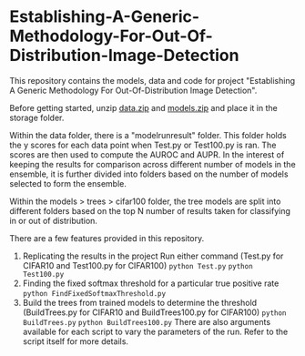 # Establishing-A-Generic-Methodology-For-Out-Of-Distribution-Image-Detection
This repository contains the models, data and code for project "Establishing A Generic Methodology For Out-Of-Distribution Image Detection".

Before getting started, unzip [data.zip](https://drive.google.com/file/d/1oB0ARu4fVfIOMrhexbIimFIhuaTxXudm/view?usp=drive_link) and [models.zip](https://drive.google.com/file/d/1dBVHAF5j8XKl68QSRaf9-FyBu67Rp1rN/view?usp=drive_link) and place it in the storage folder.

Within the data folder, there is a "modelrunresult" folder. This folder holds the y scores for each data point when Test.py or Test100.py is ran. The scores are then used to compute the AUROC and AUPR. In the interest of keeping the results for comparison across different number of models in the ensemble, it is further divided into folders based on the number of models selected to form the ensemble.

Within the models > trees > cifar100 folder, the tree models are split into different folders based on the top N number of results taken for classifying in or out of distribution.

There are a few features provided in this repository.
1. Replicating the results in the project
Run either command (Test.py for CIFAR10 and Test100.py for CIFAR100)
`python Test.py`
`python Test100.py`
2. Finding the fixed softmax threshold for a particular true positive rate
`python FindFixedSoftmaxThreshold.py`
3. Build the trees from trained models to determine the threshold (BuildTrees.py for CIFAR10 and BuildTrees100.py for CIFAR100)
`python BuildTrees.py`
`python BuildTrees100.py`
There are also arguments available for each script to vary the parameters of the run. Refer to the script itself for more details.